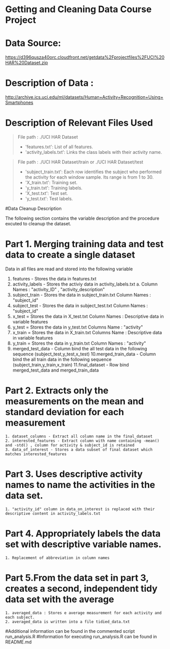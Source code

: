 # Getting and Cleaning Data Course Project

Data Source: 
==
https://d396qusza40orc.cloudfront.net/getdata%2Fprojectfiles%2FUCI%20HAR%20Dataset.zip

Description of Data : 
==
http://archive.ics.uci.edu/ml/datasets/Human+Activity+Recognition+Using+Smartphones

Description of Relevant Files Used
==
>File path :  ./UCI HAR Dataset
>- 'features.txt': List of all features.
>- 'activity_labels.txt': Links the class labels with their activity name.

>File path :  ./UCI HAR Dataset/train or ./UCI HAR Dataset/test
>- 'subject_train.txt': Each row identifies the subject who performed the activity for  each window sample. Its range is from 1 to 30. 
>- 'X_train.txt': Training set.
>- 'y_train.txt': Training labels.
>- 'X_test.txt': Test set.
>- 'y_test.txt': Test labels.

#Data Cleanup Description

The following section contains the variable description and the procedure excuted to cleanup the dataset.

Part 1. Merging training data and test data to create a single dataset
==
Data in all files are read and stored into the following variable
  1. features - Stores the data in features.txt
  2. activity_labels - Stores the activiy data in activity_labels.txt
      a. Column Names : "activity_ID" , "activity_description"
  3. subject_train - Stores the data in subject_train.txt
      Column Names : "subject_id"
  4. subject_test  - Stores the data in subject_test.txt
      Column Names : "subject_id"
  5. x_test  = Stores the data in X_test.txt
      Column Names : Descriptive data in variable features
  6. y_test  = Stores the data in  y_test.txt
      Columns Name : "activity"
  7. x_train = Stores the data in  X_train.txt
      Columns Name : Descriptive data in variable features
  8. y_train = Stores the data in  y_train.txt
      Column Names : "activity"
  9. merged_test_data - Column bind the all test data in the following sequence (subject_test,y_test,x_test)
  10.merged_train_data - Column bind the all train data in the following sequence (subject_train,y_train,x_train)
  11.final_dataset - Row bind merged_test_data and merged_train_data

Part 2. Extracts only the measurements on the mean and standard deviation for each measurement
==
    
    1. dataset_columns - Extract all column name in the final_dataset
    2. interested_features - Extract column with name containing -mean() and -std() , column for activity & subject_id is retained
    3. data_of_interest - Stores a data subset of final dataset which matches interested_features
Part 3. Uses descriptive activity names to name the activities in the data set.
==
    1. "activity_id" column in data_on_interest is replaced with their descriptive content in activity_labels.txt
    
Part 4. Appropriately labels the data set with descriptive variable names. 
==
    1. Replacement of abbreviation in column names
    
Part 5.From the data set in part 3, creates a second, independent tidy data set with the average 
==
    1. averaged_data : Stores e average measurement for each activity and each subject.
    2. averaged_data is written into a file tidied_data.txt
	

#Additional information can be found in the commented script run_analysis.R
#Information for executing run_analysis.R can be found in README.md


    
    






